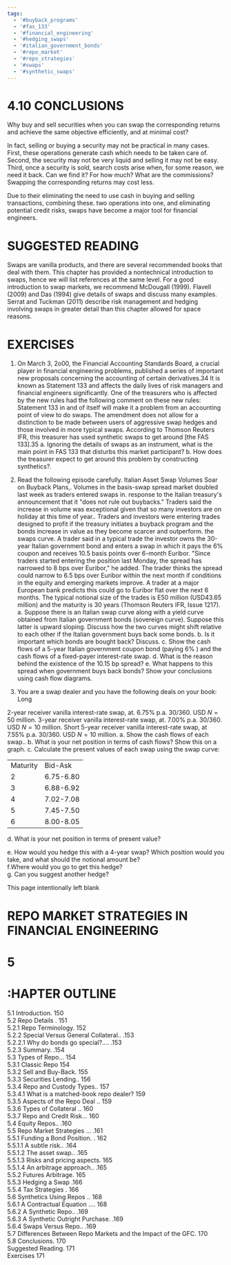 ```yaml
---
tags:
  - '#buyback_programs'
  - '#fas_133'
  - '#financial_engineering'
  - '#hedging_swaps'
  - '#italian_government_bonds'
  - '#repo_market'
  - '#repo_strategies'
  - '#swaps'
  - '#synthetic_swaps'
---
```

# 4.10 CONCLUSIONS  

Why buy and sell securities when you can swap the corresponding returns and achieve the same objective efficiently, and at minimal cost?  

In fact, selling or buying a security may not be practical in many cases. First, these operations generate cash which needs to be taken care of. Second, the security may not be very liquid and selling it may not be easy. Third, once a security is sold, search costs arise when, for some reason, we need it back. Can we find it? For how much? What are the commissions? Swapping the corresponding returns may cost less.  

Due to their eliminating the need to use cash in buying and selling transactions, combining these. two operations into one, and eliminating potential credit risks, swaps have become a major tool for financial engineers.  

# SUGGESTED READING  

Swaps are vanilla products, and there are several recommended books that deal with them. This chapter has provided a nontechnical introduction to swaps, hence we will list references at the same level. For a good introduction to swap markets, we recommend McDougall (1999). Flavell (2009) and Das (1994) give details of swaps and discuss many examples. Serrat and Tuckman (2011) describe risk management and hedging involving swaps in greater detail than this chapter allowed for space reasons.  

# EXERCISES  

1. On March 3, 2o00, the Financial Accounting Standards Board, a crucial player in financial engineering problems, published a series of important new proposals concerning the accounting of certain derivatives.34 It is known as Statement 133 and affects the daily lives of risk managers and financial engineers significantly. One of the treasurers who is affected by the new rules had the following comment on these new rules: Statement 133 in and of itself will make it a problem from an accounting point of view to do swaps. The amendment does not allow for a distinction to be made between users of aggressive swap hedges and those involved in more typical swaps. According to Thomson Reuters IFR, this treasurer has used synthetic swaps to get around [the FAS 133].35 a. Ignoring the details of swaps as an instrument, what is the main point in FAS 133 that disturbs this market participant? b. How does the treasurer expect to get around this problem by constructing synthetics?.  

2. Read the following episode carefully. Italian Asset Swap Volumes Soar on Buyback Plans,. Volumes in the basis-swap spread market doubled last week as traders entered swaps in. response to the Italian treasury's announcement that it "does not rule out buybacks." Traders said the increase in volume was exceptional given that so many investors are on holiday at this time of year.. Traders and investors were entering trades designed to profit if the treasury initiates a buyback program and the bonds increase in value as they become scarcer and outperform. the swaps curve. A trader said in a typical trade the investor owns the 30-year Italian government bond and enters a swap in which it pays the $6\%$ coupon and receives 10.5 basis points over 6-month Euribor. "Since traders started entering the position last Monday, the spread has narrowed to 8 bps over Euribor," he added. The trader thinks the spread could narrow to 6.5 bps over Euribor within the next month if conditions in the equity and emerging markets improve. A trader at a major European bank predicts this could go to Euribor flat over the next 6 months. The typical notional size of the trades is E50 million (USD43.65 million) and the maturity is 30 years (Thomson Reuters IFR, Issue 1217). a. Suppose there is an Italian swap curve along with a yield curve obtained from Italian government bonds (sovereign curve). Suppose this latter is upward sloping. Discuss how the two curves might shift relative to each other if the Italian government buys back some bonds. b. Is it important which bonds are bought back? Discuss. c. Show the cash flows of a 5-year Italian government coupon bond (paying $6\%$ ) and the cash flows of a fixed-payer interest-rate swap. d. What is the reason behind the existence of the 10.15 bp spread? e. What happens to this spread when government buys back bonds? Show your conclusions using cash flow diagrams.  

3. You are a swap dealer and you have the following deals on your book: Long  

2-year receiver vanilla interest-rate swap, at. $6.75\%$ p.a. 30/360. USD $N=50$ million. 3-year receiver vanilla interest-rate swap, at. $7.00\%$ p.a. 30/360. USD $N=10$ million. Short 5-year receiver vanilla interest-rate swap, at $7.55\%$ p.a. 30/360. USD $N=10$ million. a. Show the cash flows of each swap.. b. What is your net position in terms of cash flows? Show this on a graph. c. Calculate the present values of each swap using the swap curve:  

<html><body><table><tr><td>Maturity</td><td>Bid-Ask</td></tr><tr><td>2</td><td>6.75-6.80</td></tr><tr><td>3</td><td>6.88-6.92</td></tr><tr><td>4</td><td>7.02-7.08</td></tr><tr><td>5</td><td>7.45-7.50</td></tr><tr><td>6</td><td>8.00-8.05</td></tr></table></body></html>  

d. What is your net position in terms of present value?  

e. How would you hedge this with a 4-year swap? Which position would you take, and what should the notional amount be?   
f.Where would you go to get this hedge?   
g. Can you suggest another hedge?  

This page intentionally left blank  

# REPO MARKET STRATEGIES IN FINANCIAL ENGINEERING  

# 5  

# :HAPTER OUTLINE  

5.1 Introduction. 150   
5.2 Repo Details . 151   
5.2.1 Repo Terminology. 152   
5.2.2 Special Versus General Collateral.. .153   
5.2.2.1 Why do bonds go special?.... .153   
5.2.3 Summary. .154   
5.3 Types of Repo... 154   
5.3.1 Classic Repo 154   
5.3.2 Sell and Buy-Back. 155   
5.3.3 Securities Lending.. 156   
5.3.4 Repo and Custody Types.. 157   
5.3.4.1 What is a matched-book repo dealer? 159   
5.3.5 Aspects of the Repo Deal .. 159   
5.3.6 Types of Collateral .. 160   
5.3.7 Repo and Credit Risk... 160   
5.4 Equity Repos.. .160   
5.5 Repo Market Strategies ... .161   
5.5.1 Funding a Bond Position. . 162   
5.5.1.1 A subtle risk.. .164   
5.5.1.2 The asset swap.. .165   
5.5.1.3 Risks and pricing aspects. 165   
5.5.1.4 An arbitrage approach.. .165   
5.5.2 Futures Arbitrage. 165   
5.5.3 Hedging a Swap .166   
5.5.4 Tax Strategies . 166   
5.6 Synthetics Using Repos .. 168   
5.6.1 A Contractual Equation .... 168   
5.6.2 A Synthetic Repo.. .169   
5.6.3 A Synthetic Outright Purchase. .169   
5.6.4 Swaps Versus Repo.. .169   
5.7 Differences Between Repo Markets and the Impact of the GFC. 170   
5.8 Conclusions. 170   
Suggested Reading. 171   
Exercises 171  
